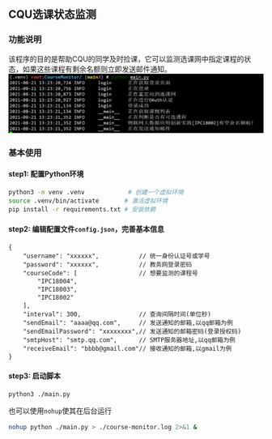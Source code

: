 ## CQU选课状态监测

### 功能说明
该程序的目的是帮助CQU的同学及时捡课，它可以监测选课网中指定课程的状态，如果这些课程有剩余名额则立即发送邮件通知。
![example](./img/logging.png)

### 基本使用
#### step1: 配置Python环境

```bash
python3 -m venv .venv            # 创建一个虚拟环境
source .venv/bin/activate       # 激活虚拟环境
pip install -r requirements.txt # 安装依赖
```

#### step2: 编辑配置文件`config.json`，完善基本信息

```
{
    "username": "xxxxxx",           // 统一身份认证号或学号
    "password": "xxxxxx",           // 教务网登录密码
    "courseCode": [                 // 想要监测的课程号
        "IPC18004",
        "IPC18003",
        "IPC18002"
    ],
    "interval": 300,                // 查询间隔时间(单位秒)
    "sendEmail": "aaaa@qq.com",     // 发送通知的邮箱,以qq邮箱为例
    "sendEmailPassword": "xxxxxxxx",// 发送通知的邮箱密码(登录授权码) 
    "smtpHost": "smtp.qq.com",      // SMTP服务器地址,以qq邮箱为例
    "receiveEmail": "bbbb@gmail.com"// 接收通知的邮箱,以gmail为例
}
```

#### step3: 启动脚本

```bash
python3 ./main.py
```

也可以使用`nohup`使其在后台运行
```bash
nohup python ./main.py > ./course-monitor.log 2>&1 &
```
